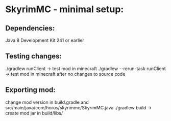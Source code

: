 # SkyrimMC - minimal setup:

## Dependencies:

Java 8 Development Kit 241 or earlier

## Testing changes:

./gradlew runClient                -> test mod in minecraft
./gradlew --rerun-task runClient   -> test mod in minecraft after no changes to source code

## Exporting mod:

change mod version in build.gradle and src/main/java/com/horus/skyrimmc/SkyrimMC.java
./gradlew build                    -> create mod jar in build/libs/
